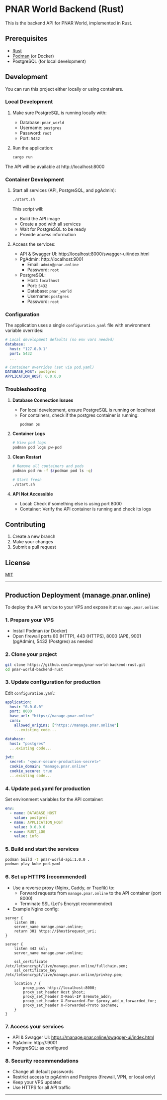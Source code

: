 # PNAR World Backend (Rust)

This is the backend API for PNAR World, implemented in Rust.

## Prerequisites

- [Rust](https://www.rust-lang.org/tools/install)
- [Podman](https://podman.io/getting-started/installation) (or Docker)
- PostgreSQL (for local development)

## Development

You can run this project either locally or using containers.

### Local Development

1. Make sure PostgreSQL is running locally with:

   - Database: `pnar_world`
   - Username: `postgres`
   - Password: `root`
   - Port: `5432`

2. Run the application:
   ```bash
   cargo run
   ```

The API will be available at http://localhost:8000

### Container Development

1. Start all services (API, PostgreSQL, and pgAdmin):

   ```bash
   ./start.sh
   ```

   This script will:

   - Build the API image
   - Create a pod with all services
   - Wait for PostgreSQL to be ready
   - Provide access information

2. Access the services:
   - API & Swagger UI: http://localhost:8000/swagger-ui/index.html
   - PgAdmin: http://localhost:9001
     - Email: `admin@pnar.online`
     - Password: `root`
   - PostgreSQL:
     - Host: `localhost`
     - Port: `5432`
     - Database: `pnar_world`
     - Username: `postgres`
     - Password: `root`

### Configuration

The application uses a single `configuration.yaml` file with environment variable overrides:

```yaml
# Local development defaults (no env vars needed)
database:
  host: "127.0.0.1"
  port: 5432
  ...

# Container overrides (set via pod.yaml)
DATABASE_HOST: postgres
APPLICATION_HOST: 0.0.0.0
```

### Troubleshooting

1. **Database Connection Issues**

   - For local development, ensure PostgreSQL is running on localhost
   - For containers, check if the postgres container is running:
     ```bash
     podman ps
     ```

2. **Container Logs**

   ```bash
   # View pod logs
   podman pod logs pw-pod
   ```

3. **Clean Restart**

   ```bash
   # Remove all containers and pods
   podman pod rm -f $(podman pod ls -q)

   # Start fresh
   ./start.sh
   ```

4. **API Not Accessible**
   - Local: Check if something else is using port 8000
   - Container: Verify the API container is running and check its logs

## Contributing

1. Create a new branch
2. Make your changes
3. Submit a pull request

## License

[MIT](LICENSE)

---

## Production Deployment (manage.pnar.online)

To deploy the API service to your VPS and expose it at `manage.pnar.online`:

### 1. Prepare your VPS

- Install Podman (or Docker)
- Open firewall ports 80 (HTTP), 443 (HTTPS), 8000 (API), 9001 (pgAdmin), 5432 (Postgres) as needed

### 2. Clone your project

```bash
git clone https://github.com/armego/pnar-world-backend-rust.git
cd pnar-world-backend-rust
```

### 3. Update configuration for production

Edit `configuration.yaml`:

```yaml
application:
  host: "0.0.0.0"
  port: 8000
  base_url: "https://manage.pnar.online"
  cors:
    allowed_origins: ["https://manage.pnar.online"]
    ...existing code...

database:
  host: "postgres"
  ...existing code...

jwt:
  secret: "<your-secure-production-secret>"
  cookie_domain: "manage.pnar.online"
  cookie_secure: true
  ...existing code...
```

### 4. Update pod.yaml for production

Set environment variables for the API container:

```yaml
env:
  - name: DATABASE_HOST
    value: postgres
  - name: APPLICATION_HOST
    value: 0.0.0.0
  - name: RUST_LOG
    value: info
```

### 5. Build and start the services

```bash
podman build -t pnar-world-api:1.0.0 .
podman play kube pod.yaml
```

### 6. Set up HTTPS (recommended)

- Use a reverse proxy (Nginx, Caddy, or Traefik) to:
  - Forward requests from `manage.pnar.online` to the API container (port 8000)
  - Terminate SSL (Let's Encrypt recommended)
- Example Nginx config:

```nginx
server {
    listen 80;
    server_name manage.pnar.online;
    return 301 https://$host$request_uri;
}

server {
    listen 443 ssl;
    server_name manage.pnar.online;

    ssl_certificate /etc/letsencrypt/live/manage.pnar.online/fullchain.pem;
    ssl_certificate_key /etc/letsencrypt/live/manage.pnar.online/privkey.pem;

    location / {
        proxy_pass http://localhost:8000;
        proxy_set_header Host $host;
        proxy_set_header X-Real-IP $remote_addr;
        proxy_set_header X-Forwarded-For $proxy_add_x_forwarded_for;
        proxy_set_header X-Forwarded-Proto $scheme;
    }
}
```

### 7. Access your services

- API & Swagger UI: https://manage.pnar.online/swagger-ui/index.html
- PgAdmin: http://<your-vps-ip>:9001
- PostgreSQL: as configured

### 8. Security recommendations

- Change all default passwords
- Restrict access to pgAdmin and Postgres (firewall, VPN, or local only)
- Keep your VPS updated
- Use HTTPS for all API traffic

---
